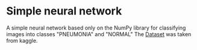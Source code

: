 # Simple neural network
A simple neural network based only on the NumPy library for classifying images into classes "PNEUMONIA" and "NORMAL"
The [Dataset](https://www.kaggle.com/datasets/paultimothymooney/chest-xray-pneumonia) was taken from kaggle.
